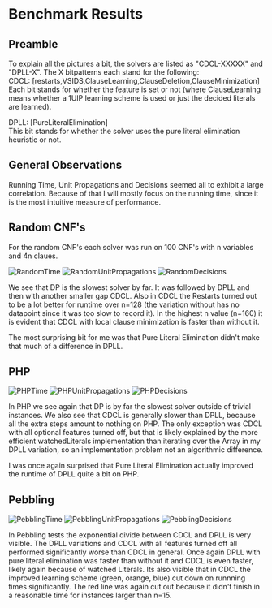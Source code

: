 # Benchmark Results

## Preamble

To explain all the pictures a bit, the solvers are listed as "CDCL-XXXXX" and "DPLL-X".
The X bitpatterns each stand for the following:\
CDCL: \[restarts,VSIDS,ClauseLearning,ClauseDeletion,ClauseMinimization\]\
Each bit stands for whether the feature is set or not (where ClauseLearning means whether a 1UIP learning scheme is used or just the decided literals are learned).

DPLL: \[PureLiteralElimination\]\
This bit stands for whether the solver uses the pure literal elimination heuristic or not.

## General Observations

Running Time, Unit Propagations and Decisions seemed all to exhibit a large correlation.
Because of that I will mostly focus on the running time, since it is the most intuitive measure of performance.

## Random CNF's

For the random CNF's each solver was run on 100 CNF's with n variables and 4n claues.

![RandomTime](/Plots/Time_Random.png)
![RandomUnitPropagations](/Plots/Unit_Propagations_Random.png)
![RandomDecisions](/Plots/Decisions_Random.png)

We see that DP is the slowest solver by far.
It was followed by DPLL and then with another smaller gap CDCL.
Also in CDCL the Restarts turned out to be a lot better for runtime over n=128 (the variation without has no datapoint since it was too slow to record it).
In the highest n value (n=160) it is evident that CDCL with local clause minimization is faster than without it.

The most surprising bit for me was that Pure Literal Elimination didn't make that much of a difference in DPLL.

## PHP
![PHPTime](/Plots/Time_PHP.png)
![PHPUnitPropagations](/Plots/Unit_Propagations_PHP.png)
![PHPDecisions](/Plots/Decisions_PHP.png)

In PHP we see again that DP is by far the slowest solver outside of trivial instances.
We also see that CDCL is generally slower than DPLL, because all the extra steps amount to nothing on PHP.
The only exception was CDCL with all optional features turned off, but that is likely explained by the more efficient watchedLiterals implementation than iterating over the Array in my DPLL variation, so an implementation problem not an algorithmic difference.

I was once again surprised that Pure Literal Elimination actually improved the runtime of DPLL quite a bit on PHP.

## Pebbling
![PebblingTime](/Plots/Time_Pebbling.png)
![PebblingUnitPropagations](/Plots/Unit_Propagations_Pebbling.png)
![PebblingDecisions](/Plots/Decisions_Pebbling.png)

In Pebbling tests the exponential divide between CDCL and DPLL is very visible.
The DPLL variations and CDCL with all features turned off all performed significantly worse than CDCL in general.
Once again DPLL with pure literal elimination was faster than without it and CDCL is even faster, likely again because of watched Literals.
Its also visible that in CDCL the improved learning scheme (green, orange, blue) cut down on runnning times significantly.
The red line was again cut out because it didn't finish in a reasonable time for instances larger than n=15. 